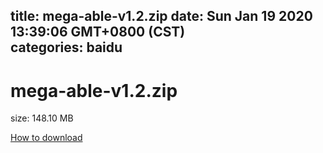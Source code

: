 
title: mega-able-v1.2.zip
date: Sun Jan 19 2020 13:39:06 GMT+0800 (CST)    
categories: baidu
---

# mega-able-v1.2.zip
size: 148.10 MB
 
 

[How to download](https://bpcam.bemobtrk.com/go/2ceec3aa-1ca2-46d6-b9ff-aaa5c184517c?jno=536)